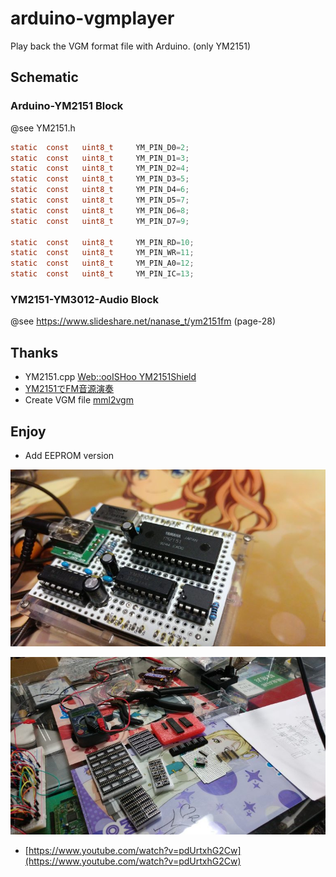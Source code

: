 # arduino-vgmplayer

Play back the VGM format file with Arduino. (only YM2151)

## Schematic

### Arduino-YM2151 Block

@see YM2151.h

```c
static	const	uint8_t		YM_PIN_D0=2;
static	const	uint8_t		YM_PIN_D1=3;
static	const	uint8_t		YM_PIN_D2=4;
static	const	uint8_t		YM_PIN_D3=5;
static	const	uint8_t		YM_PIN_D4=6;
static	const	uint8_t		YM_PIN_D5=7;
static	const	uint8_t		YM_PIN_D6=8;
static	const	uint8_t		YM_PIN_D7=9;

static	const	uint8_t		YM_PIN_RD=10;
static	const	uint8_t		YM_PIN_WR=11;
static	const	uint8_t		YM_PIN_A0=12;
static	const	uint8_t		YM_PIN_IC=13;
```

### YM2151-YM3012-Audio Block

@see https://www.slideshare.net/nanase_t/ym2151fm (page-28)

## Thanks

* YM2151.cpp [Web::ooISHoo YM2151Shield](http://www.ooishoo.org/wordpress/project/ym2151shield/)
* [YM2151でFM音源演奏](https://www.slideshare.net/nanase_t/ym2151fm)
* Create VGM file [mml2vgm](https://github.com/kuma4649/mml2vgm)

## Enjoy

* Add EEPROM version

![arduino-ym2151](assets/arduino-ym2151-01.jpg)

![arduino-ym2151](assets/arduino-ym2151-02.jpg)

* [https://www.youtube.com/watch?v=pdUrtxhG2Cw](https://www.youtube.com/watch?v=pdUrtxhG2Cw)
